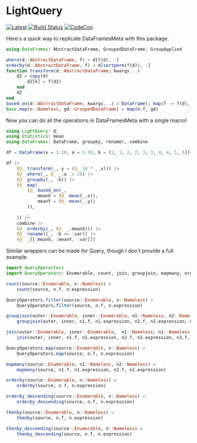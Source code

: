 # LightQuery

[![Latest](https://img.shields.io/badge/docs-latest-blue.svg)](https://bramtayl.github.io/LightQuery.jl/latest)
[![Build Status](https://travis-ci.org/bramtayl/LightQuery.jl.svg?branch=master)](https://travis-ci.org/bramtayl/LightQuery.jl)
[![CodeCov](https://codecov.io/gh/bramtayl/LightQuery.jl/branch/master/graph/badge.svg)](https://codecov.io/gh/bramtayl/LightQuery.jl)

Here's a quick way to replicate DataFramesMeta with this package.

```julia
using DataFrames: AbstractDataFrame, GroupedDataFrame, GroupApplied

where(d::AbstractDataFrame, f) = d[f(d), :]
orderby(d::AbstractDataFrame, f) = d[sortperm(f(d)), :]
function transform(d::AbstractDataFrame; kwargs...)
    d2 = copy(d)
        d2[k] = f(d2)
    end
    d2
end
based_on(d::AbstractDataFrame; kwargs...) = DataFrame(; map(f -> f(d), kwargs.data)...)
Base.map(n::Nameless, gd::GroupedDataFrame) = map(n.f, gd)
```

Now you can do all the operations in DataFramesMeta with a single macro!

```julia
using LightQuery: @_
using Statistics: mean
using DataFrames: DataFrame, groupby, rename!, combine

df = DataFrame(x = 1:10, a = 1:10, b = [1, 1, 2, 2, 3, 3, 4, 4, 5, 5])

df |>
    (@_ transform(_, y = (@_ 10 * _.x))) |>
    (@_ where(_, @_ _.a .> 2)) |>
    (@_ groupby(_, :b)) |>
    (@_ map(
        (@_ based_on(_,
            meanX = (@_ mean(_.x)),
            meanY = (@_ mean(_.y))
        )),
        _
    )) |>
    combine |>
    (@_ orderby(_, (@_ _.meanX))) |>
    (@_ rename!(_, :b => :var)) |>
    (@_ _[[:meanX, :meanY, :var]])
```

Similar wrappers can be made for Query, though I don't provide a full example.

```julia
import QueryOperartors
import QueryOperators: Enumerable, count, join, groupjoin, mapmany, orderby, orderby_descending, thenby, thenby_descending

count(source::Enumerable, n::Nameless) =
    count(source, n.f, n.expression)

QueryOperators.filter(source::Enumerable, n::Nameless) =
    QueryOperators.filter(source, n.f, n.expression)

groupjoin(outer::Enumerable, inner::Enumerable, n1::Nameless, n2::Nameless, n3::Nameless) =
    groupjoin(outer, inner, n1.f, n1.expression, n2.f, n2.expression, n3.f, n3.expression)

join(outer::Enumerable, inner::Enumerable,  n1::Nameless, n2::Nameless, n3::Nameless) =
    join(outer, inner, n1.f, n1.expression, n2.f, n2.expression, n3.f, n3.expression)

QueryOperators.map(source::Enumerable, n::Nameless) =
    QueryOperators.map(source, n.f, n.expression)

mapmany(source::Enumerable, n1::Nameless, n2::Nameless) =
    mapmany(source, n1.f, n1.expression, n2.f, n2.expression)

orderby(source::Enumerable, n::Nameless) =
    orderby(source, n.f, n.expression)

orderby_descending(source::Enumerable, n::Nameless) =
    orderby_descending(source, n.f, n.expression)

thenby(source::Enumerable, n::Nameless) =
    thenby(source, n.f, n.expression)

thenby_descending(source::Enumerable, n::Nameless) =
    thenby_descending(source, n.f, n.expression)
```
